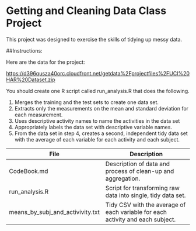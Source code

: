 Getting and Cleaning Data Class Project
===============================

This project was designed to exercise the skills of tidying up messy data.

##Instructions:

Here are the data for the project: 

https://d396qusza40orc.cloudfront.net/getdata%2Fprojectfiles%2FUCI%20HAR%20Dataset.zip 

You should create one R script called run_analysis.R that does the following.
 
1. Merges the training and the test sets to create one data set.
2. Extracts only the measurements on the mean and standard deviation for each measurement.
3. Uses descriptive activity names to name the activities in the data set
4. Appropriately labels the data set with descriptive variable names.
5. From the data set in step 4, creates a second, independent tidy data set with the average of each variable for each activity and each subject.

| File        | Description  
|------------|------------------
| CodeBook.md | Description of data and process of clean-up and aggregation.
| run_analysis.R | Script for transforming raw data into single, tidy data set.
| means_by_subj_and_activivity.txt | Tidy CSV with the average of each variable for each activity and each subject.
